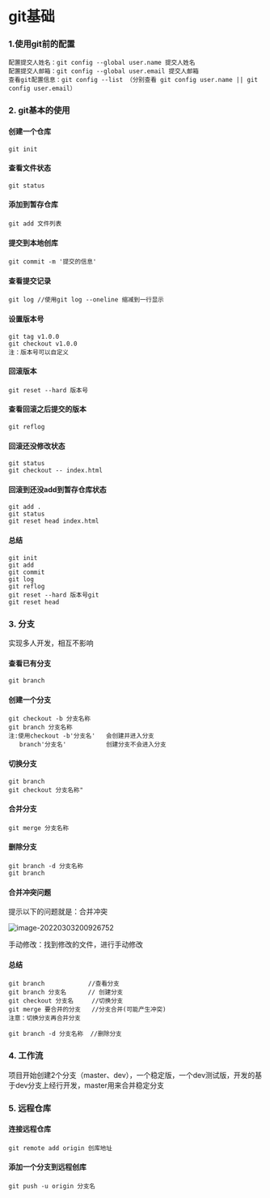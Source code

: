 # git基础

### 1.使用git前的配置

````
配置提交人姓名：git config --global user.name 提交人姓名
配置提交人邮箱：git config --global user.email 提交人邮箱
查看git配置信息：git config --list （分别查看 git config user.name || git config user.email）
````

### 2. git基本的使用

#### 创建一个仓库

 ```
 git init
 ```

#### 查看文件状态

````
git status
````

#### 添加到暂存仓库

````
git add 文件列表
````

#### 提交到本地创库

````
git commit -m '提交的信息'
````

#### 查看提交记录

````
git log //使用git log --oneline 缩减到一行显示
````

#### 设置版本号

````
git tag v1.0.0
git checkout v1.0.0 
注：版本号可以自定义
````

#### 回滚版本

```
git reset --hard 版本号
```

#### 查看回滚之后提交的版本

````
git reflog
````

####  回滚还没修改状态

````
git status
git checkout -- index.html 
````

####  回滚到还没add到暂存仓库状态

````
git add .
git status
git reset head index.html
````



#### 总结

````
git init
git add
git commit
git log
git reflog
git reset --hard 版本号git
git reset head 
````



### 3. 分支

实现多人开发，相互不影响

#### 查看已有分支

````
git branch
````

 #### 创建一个分支

````
git checkout -b 分支名称
git branch 分支名称
注:使用checkout -b'分支名'   会创建并进入分支
   branch'分支名'           创建分支不会进入分支
````

#### 切换分支

````
git branch
git checkout 分支名称"
````

#### 合并分支

````
git merge 分支名称
````

#### 删除分支

````
git branch -d 分支名称
git branch
````

#### 合并冲突问题

提示以下的问题就是：合并冲突

![image-20220303200926752](C:\Users\鸢泽童话\AppData\Roaming\Typora\typora-user-images\image-20220303200926752.png)

手动修改：找到修改的文件，进行手动修改

#### 总结

````
git branch            //查看分支
git branch 分支名      // 创建分支
git checkout 分支名     //切换分支
git merge 要合并的分支   //分支合并(可能产生冲突)
注意：切换分支再合并分支

git branch -d 分支名称  //删除分支
````



### 4. 工作流

项目开始创建2个分支（master、dev），一个稳定版，一个dev测试版，开发的基于dev分支上经行开发，master用来合并稳定分支



### 5. 远程仓库

#### 连接远程仓库

```
git remote add origin 创库地址
```

####  添加一个分支到远程创库

```
git push -u origin 分支名
```





